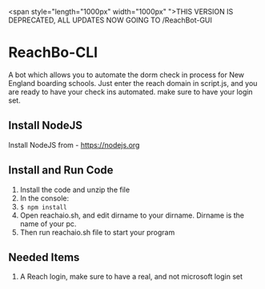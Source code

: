 <span style="length="1000px" width="1000px" ">THIS VERSION IS DEPRECATED, ALL UPDATES NOW GOING TO /ReachBot-GUI</span>

# ReachBo-CLI
A bot which allows you to automate the dorm check in process for New England boarding schools. Just enter the reach domain in script.js, and
you are ready to have your check ins automated. make sure to have your login set.

## Install NodeJS
Install NodeJS from - https://nodejs.org

## Install and Run Code
1. Install the code and unzip the file
2. In the console:
3. `$ npm install`
4. Open reachaio.sh, and edit dirname to your dirname. Dirname is the name of your pc.
5. Then run reachaio.sh file to start your program

## Needed Items
1. A Reach login, make sure to have a real, and not microsoft login set
